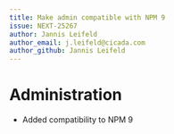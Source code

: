 ```yaml
---
title: Make admin compatible with NPM 9
issue: NEXT-25267
author: Jannis Leifeld
author_email: j.leifeld@cicada.com
author_github: Jannis Leifeld
---
```

# Administration
* Added compatibility to NPM 9
